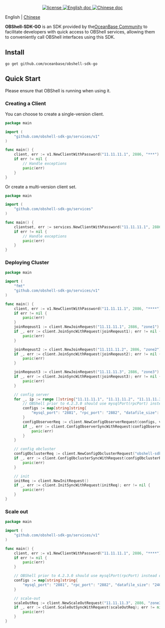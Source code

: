 <p align="center">
  <a href="https://github.com/oceanbase/oceanbase/blob/master/LICENSE">
    <img alt="license" src="https://img.shields.io/badge/license-Apache--2.0-blue" />
  </a>
  <a href="https://en.oceanbase.com/docs/oceanbase-database">
    <img alt="English doc" src="https://img.shields.io/badge/docs-English-blue" />
  </a>
  <a href="https://www.oceanbase.com/docs/oceanbase-database-cn">
    <img alt="Chinese doc" src="https://img.shields.io/badge/文档-简体中文-blue" />
  </a>
</p>

English | [Chinese](README_CN.md)


**OBShell-SDK-GO** is an SDK provided by the[OceanBase Community](https://open.oceanbase.com/) to facilitate developers with quick access to OBShell services, allowing them to conveniently call OBShell interfaces using this SDK.

## Install
```shell
go get github.com/oceanbase/obshell-sdk-go
```

## Quick Start
Please ensure that OBShell is running when using it.
### Creating a Client
You can choose to create a single-version client.
``` GO
package main

import (
	"github.com/obshell-sdk-go/services/v1"
)

func main() {
	client, err := v1.NewClientWithPassword("11.11.11.1", 2886, "***")
	if err != nil {
        // Handle exceptions
		panic(err)
	}
}
```
Or create a multi-version client set.
``` GO
package main

import (
	"github.com/obshell-sdk-go/services"
)

func main() {
	clientset, err := services.NewClientWithPassword("11.11.11.1", 2886, "****")
	if err != nil {
        // Handle exceptions
		panic(err)
	}
}
```
### Deploying Cluster
``` GO
package main

import (
    "fmt"
	"github.com/obshell-sdk-go/services/v1"
)

func main() {
	client, err := v1.NewClientWithPassword("11.11.11.1", 2886, "****")
	if err != nil {
		panic(err)
	}
	joinReqeust1 := client.NewJoinRequest("11.11.11.1", 2886, "zone1")
	if _, err := client.JoinSyncWithRequest(joinReqeust1); err != nil {
		panic(err)
	}

	joinReqeust2 := client.NewJoinRequest("11.111.11.2", 2886, "zone2")
	if _, err := client.JoinSyncWithRequest(joinReqeust2); err != nil {
		panic(err)
	}

	joinReqeust3 := client.NewJoinRequest("11.11.11.3", 2886, "zone3")
	if _, err := client.JoinSyncWithRequest(joinReqeust3); err != nil {
		panic(err)
	}

	// config server
	for _, ip := range []string{"11.11.11.1", "11.11.11.2", "11.11.11.3"} {
		// OBShell prior to 4.2.3.0 should use mysqlPort(rpcPort) instead of mysql_port(rpc_port).
		configs := map[string]string{
			"mysql_port": "2881", "rpc_port": "2882", "datafile_size": "24G", "cpu_count": "16", "memory_limit": "16G", "system_memory": "8G", "log_disk_size": "24G",
		}
		configObserverReq := client.NewConfigObserverRequest(configs, v1.SCOPE_SERVER, fmt.Sprintf("%s:2886", ip))
		if _, err := client.ConfigObserverSyncWithRequest(configObserverReq); err != nil {
			panic(err)
		}
	}

	// config obcluster
	configObclusterReq := client.NewConfigObclusterRequest("obshell-sdk-test", 12358).SetRootPwd("****")
	if _, err := client.ConfigObclusterSyncWithRequest(configObclusterReq); err != nil {
		panic(err)
	}

	// init
	initReq := client.NewInitRequest()
	if _, err := client.InitSyncWithRequest(initReq); err != nil {
		panic(err)
	}
}
```
### Scale out
``` GO
package main

import (
	"github.com/obshell-sdk-go/services/v1"
)

func main() {
	client, err := v1.NewClientWithPassword("11.11.11.1", 2886, "****")
	if err != nil {
		panic(err)
	}

	// OBShell prior to 4.2.3.0 should use mysqlPort(rpcPort) instead of mysql_port(rpc_port).
	configs := map[string]string{
		"mysql_port": "2881", "rpc_port": "2882", "datafile_size": "24G", "cpu_count": "16", "memory_limit": "16G", "system_memory": "8G", "log_disk_size": "24G",
	}

	// scale-out
	scaleOutReq := client.NewScaleOutRequest("11.11.11.3", 2886, "zone3", configs)
	if _, err := client.ScaleOutSyncWithRequest(scaleOutReq); err != nil {
		panic(err)
	}
}
```
